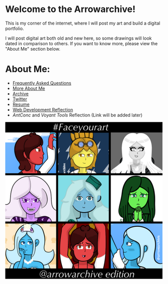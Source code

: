 # Welcome to the Arrowarchive!
This is my corner of the internet, where I will post my art and build a digital portfolio. 

I will post digital art both old and new here, so some drawings will look dated in comparison to others. If you want to know more, please view the "About Me" section below. 

# About Me:
* [Frequently Asked Questions](FAQ.md)
* [More About Me](aboutmore.md)
* [Archive](gallery.md)
* [Twitter](https://twitter.com/arrowarchive)
* [Resume](resumeinfo.md)
* [Web Development Reflection](reflection.md)
* *AntConc* and *Voyant Tools* Reflection (Link will be added later)

<img src="images/facemyart.PNG" alt="facemyart" width="500" onContextMenu="alert('I won/'t let you download my introductory image!'); return false;"/>

